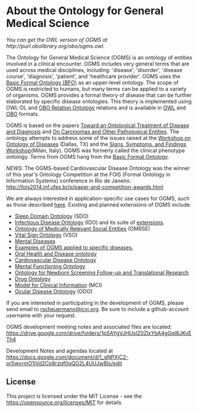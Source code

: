<h1>About the Ontology for General Medical Science</h1>
<i>You can get the OWL version of OGMS at http://purl.obolibrary.org/obo/ogms.owl.</i>


The Ontology for General Medical Science (OGMS) is an ontology of entities involved in a clinical encounter.  OGMS includes very general terms that are used across medical disciplines, including: 'disease', 'disorder', 'disease course', 'diagnosis', 'patient', and 'healthcare provider'.  OGMS uses the <a href="http://www.ifomis.org/bfo/">Basic Formal Ontology (BFO)</a> as an upper-level ontology. The scope of OGMS is restricted to humans, but many terms can be applied to a variety of organisms.  OGMS provides a formal theory of disease that can be further elaborated by specific disease ontologies.  This theory is implemented using OWL-DL and <a href="http://obofoundry.org/ro/">OBO Relation Ontology</a> relations and is available in <a href="http://www.w3.org/TR/owl-features/">OWL</a> and <a href="http://www.geneontology.org/GO.format.obo-1_2.shtml">OBO</a> formats.

OGMS is based on the papers <a href="http://ontology.buffalo.edu/medo/Disease_and_Diagnosis.pdf">Toward an Ontological Treatment of Disease and Diagnosis</a> and <a href="http://ontology.buffalo.edu/bio/ISMB/ISMB_Bio-ontologies.pdf">On Carcinomas and Other Pathological Entities</a>. The ontology attempts to address some of the issues raised at the <a href="http://bioontology.org/wiki/index.php/Workshop_on_Ontology_of_Diseases">Workshop on Ontology of Diseases</a> (Dallas, TX) and the <a href="http://bimib.disco.unimib.it/index.php/SSFW09">Signs, Symptoms, and Findings Workshop</a>(Milan, Italy). OGMS was formerly called the clinical phenotype ontology. Terms from OGMS hang from the <a href="http://www.ifomis.org/bfo">Basic Formal Ontology</a>.

*NEWS*:
The OGMS-based Cardiovascular Disease Ontology was the winner of this year's Ontology Competition at the FOIS (Formal Ontology in Information Systems) conference in Rio de Janeiro. 
http://fois2014.inf.ufes.br/p/paper-and-competition-awards.html


We are always interested in application-specific use cases for OGMS, such as those described <a href="http://www.buffalo.edu/~ag33/OGMSApplied.ppt">here</a>.  Existing and planned extensions of OGMS include:
  * <a href="http://datahub.io/dataset/bioportal-sdo">Sleep Domain Ontology</a> (SDO)
  * <a href="http://infectiousdiseaseontology.org/Home.html">Infectious Disease Ontology</a> (IDO) and its suite of <a href="http://infectiousdiseaseontology.org/page/Extensions">extensions</a>.
  * <a href="http://code.google.com/p/omrse/">Ontology of Medically Relevant Social Entities</a> (OMRSE)
  * <a href="http://code.google.com/p/vital-sign-ontology/">Vital Sign Ontology</a> (VSO)
  * <a href="http://ontology.buffalo.edu/psychiatry/JBSCeustersSmith2010.pdf">Mental Diseases</a>
  * <a href="http://ontology.buffalo.edu/smith/ppt/OGMS/OGMS_Applied.ppt">Examples of OGMS applied to specific diseases.</a>
  * <a href="http://code.google.com/p/ohd-ontology">Oral Health and Disease ontology</a>
  * <a href="http://code.google.com/p/cvdo/">Cardiovascular Disease Ontology</a>
  * <a href="http://code.google.com/p/mental-functioning-ontology/">Mental Functioning Ontology</a>
  * <a href="http://code.google.com/p/onstr/">Ontology for Newborn Screening Follow-up and Translational Research</a>  
  * <a href="http://www.unbsj.ca/sase/csas/data/ws/icbo2013/papers/research/icbo2013_submission_40.pdf">Drug Ontology</a> 
  * <a href="http://www.unbsj.ca/sase/csas/data/ws/icbo2013/papers/ec/icbo2013_submission_56.pdf">Model for Clinical Information</a> (MCI)
  * <a href="http://www.unbsj.ca/sase/csas/data/ws/icbo2013/papers/posters/icbo2013_submission_67.pdf">Ocular Disease Ontology</a> (ODO)

If you are interested in participating in the development of OGMS, please send email to rscheuermann@jcvi.org.  Be sure to include a github-account username with your request.

OGMS development meeting notes and associated files are located: https://drive.google.com/drive/folders/1pSAYgVJHUxIZ0ZlxYbA4gGql8JKvETh4

Development Notes and agendas located at https://docs.google.com/document/d/1_gNPXjC2-pr5wvrmO1iVd2Cp9rzqf0qQG2L4UUJwBIs/edit

## License

This project is licensed under the MIT License - see the https://opensource.org/licenses/MIT for details
